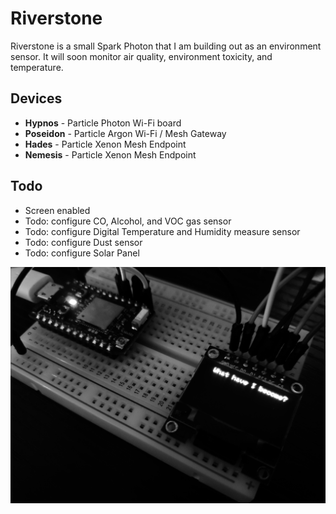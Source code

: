 # Riverstone

Riverstone is a small Spark Photon that I am building out as an environment sensor. It will soon monitor air quality, environment toxicity, and temperature.

## Devices
* **Hypnos** - Particle Photon Wi-Fi board
* **Poseidon** - Particle Argon Wi-Fi / Mesh Gateway
* **Hades** - Particle Xenon Mesh Endpoint
* **Nemesis** - Particle Xenon Mesh Endpoint

## Todo
* Screen enabled
* Todo: configure CO, Alcohol, and VOC gas sensor
* Todo: configure Digital Temperature and Humidity measure sensor
* Todo: configure Dust sensor
* Todo: configure Solar Panel



![Riverstone](riverstone.jpg)
